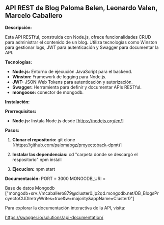 ## API REST de Blog Paloma Belen, Leonardo Valen, Marcelo Caballero ##

**Descripción:**

Esta API RESTful, construida con Node.js, ofrece funcionalidades CRUD para administrar el contenido de un blog. Utiliza tecnologías como Winston para gestionar logs, JWT para autenticación y Swagger para documentar la API.

**Tecnologías:**

* **Node.js:** Entorno de ejecución JavaScript para el backend.
* **Winston:** Framework de logging para Node.js.
* **JWT:** JSON Web Tokens para autenticación y autorización.
* **Swagger:** Herramienta para definir y documentar APIs RESTful.
* **mongoose:** conector de mongodb.

**Instalación:**

**Prerrequisitos:**
* **Node.js:** Instala Node.js desde [https://nodejs.org/en/]

**Pasos:**

1. **Clonar el repositorio:**
   git clone [(https://github.com/palomabgz/proyectoback-dpmt)]

2. **Instalar las dependencias:**
cd "carpeta donde se descargó el respositorio"
npm install

3. **Ejecucion:**
npm start

**Documentación:**
PORT = 3000
MONGODB_URI = 

Base de datos Mongodb ["mongodb+srv://mcaballero879<PASSWORD>@cluster0.jp2qd.mongodb.net/DB_BlogsProyectoCUDIretryWrites=true&w=majority&appName=Cluster0"]

Para explorar la documentación interactiva de la API, visita:

https://swagger.io/solutions/api-documentation/

